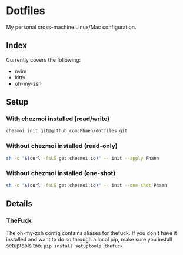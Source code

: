 # Dotfiles
My personal cross-machine Linux/Mac configuration.

## Index
Currently covers the following:
 - nvim
 - kitty
 - oh-my-zsh
   
## Setup

### With chezmoi installed (read/write)
```bash
chezmoi init git@github.com:Phaen/dotfiles.git
```
### Without chezmoi installed (read-only)
```bash
sh -c "$(curl -fsLS get.chezmoi.io)" -- init --apply Phaen
```

### Without chezmoi installed (one-shot)
```bash
sh -c "$(curl -fsLS get.chezmoi.io)" -- init --one-shot Phaen
```
## Details

### TheFuck
The oh-my-zsh config contains aliases for thefuck. If you don't have it installed and want to do so through a local pip, make sure you install setuptools too.
`pip install setuptools thefuck`
